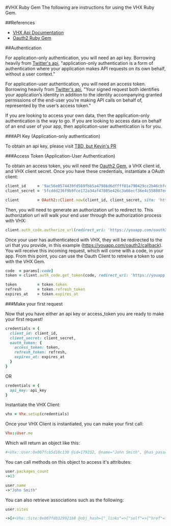 #VHX Ruby Gem
The following are instructions for using the VHX Ruby Gem.

##References
* [VHX Api Documentation](http://dev.vhx.tv/docs/api/)
* [Oauth2 Ruby Gem](https://github.com/intridea/oauth2)

##Authentication

For application-only authentication, you will need an api key. Borrowing heavily from [Twitter's api](https://dev.twitter.com/oauth), "application-only authentication is a form of authentication where your application makes API requests on its own behalf, without a user context."

For application-user authentication, you will need an access token. Borrowing heavily from [Twitter's api](https://dev.twitter.com/oauth), "Your signed request both identifies your application’s identity in addition to the identity accompanying granted permissions of the end-user you’re making API calls on behalf of, represented by the user’s access token."

If you are looking to access your own data, then the application-only authentication is the way to go. If you are looking to access data on behalf of an end user of your app, then application-user authentication is for you.

###API Key (Application-only authentication)

To obtain an api key, please visit [TBD, but Kevin's PR](https://github.com/vhx/crystal/pull/1073)

###Access Token (Application-User Authentication)

To obtain an access token, you will need the [Oauth2 Gem](https://github.com/intridea/oauth2), a VHX client id, and VHX client secret. Once you have these credentials, instantiate a OAuth client:

```ruby
client_id     = '9ac56e0574439fd569fbb5a47986d6dffff01a790429cc2b46cbfdd5e47f59ee'
client_secret = '5fcddd236f9b9fce172a34af47805e426c3a66ecf36e4c558807edcc2d52a389'

client        = OAuth2::Client.new(client_id, client_secret, site: 'https://api.vhx.tv')
```

Then, you will need to generate an authorization url to redirect to. This authorization url will walk your end user through the authorization process with VHX:

```ruby
client.auth_code.authorize_url(redirect_uri: 'https://youapp.com/oauth2/callback')
```

Once your user has authenticatecd with VHX, they will be redirected to the uri that you provide, in this example (https://youapp.com/oauth2/callback). You will receive this incoming request, which will come with a code, in your app. From this point, you can use the Oauth Client to retreive a token to use with the VHX Gem.

```ruby
code  = params[:code]
token = client.auth_code.get_token(code, redirect_uri: 'https://youapp.com/oauth2/callback', grant_type: 'client_credentials')

token         = token.token
refresh       = token.refresh_token
expires_at    = token.expires_at
```

###Make your first request

Now that you have either an api key or access_token you are ready to make your first request!

```ruby
credentials = {
  client_id: client_id,
  client_secret: client_secret,
  oauth_token: {
    access_token: token,
    refresh_token: refresh,
    expires_at: expires_at
  }
}
```

OR

```ruby
credentials = {
  api_key: api_key
}
```

Instantiate the VHX Client:

```ruby
vhx = Vhx.setup(credentials)
```

Once your VHX Client is instantiated, you can make your first call:

```ruby
Vhx::User.me
```

Which will return an object like this:
```ruby
#<Vhx::User:0x007fcb5d10c130 @id=179232, @name="John Smith", @has_password=true, @thumbnail={"small"=>"https://secure.gravatar.com/avatar/b883c9efcd8ed81c7934586sca6a6a9.png?d=https://cdn.vhx.tv/assets/thumbnails/default-portrait-small.png&r=PG&s=100", "medium"=>"https://secure.gravatar.com/avatar/b883c9efcd8ed81c7934586sca6a6a9.png?d=https://cdn.vhx.tv/assets/thumbnails/default-portrait-medium.png&r=PG&s=200", "large"=>"https://secure.gravatar.com/avatar/b883c9efcd8ed81c7934586sca6a6a9.png?d=https://cdn.vhx.tv/assets/thumbnails/default-portrait-large.png&r=PG&s=300"}, @packages_count=13, @sites_count=1, @created_at="2013-08-19T19:27:30Z", @updated_at="2015-04-20T20:43:10Z">
```

You can call methods on this object to access it's attributes:

```ruby
user.packages_count
->13

user.name
->"John Smith"
```

You can also retrieve associations such as the following:

```ruby
user.sites

->[#<Vhx::Site:0x007fd0329921b8 @obj_hash={"_links"=>{"self"=>{"href"=>"http://api.vhx.tv/sites/10149"}, "home_page"=>{"href"=>"http://test.vhx.tv"}, "followers"=>{"href"=>"http://api.vhx.tv/sites/10149/followers"}}, "id"=>10149, "title"=>"test", "description"=>"", "domain"=>"test.vhx.tv", "subdomain"=>"test", "key"=>"test", "color"=>"#22B9B0", "facebook_url"=>nil, "twitter_name"=>nil, "google_analytics_id"=>"", "packages_count"=>0, "videos_count"=>0, "followers_count"=>0, "created_at"=>"2015-02-25T20:14:51Z", "updated_at"=>"2015-02-25T20:15:54Z"}, @id=10149, @title="test", @description="", @domain="test.vhx.tv", @subdomain="test", @key="test", @color="#22B9B0", @facebook_url=nil, @twitter_name=nil, @google_analytics_id="", @packages_count=0, @videos_count=0, @followers_count=0, @created_at="2015-02-25T20:14:51Z", @updated_at="2015-02-25T20:15:54Z">]
```
